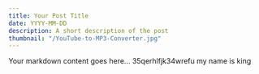 ```yaml
---
title: Your Post Title
date: YYYY-MM-DD
description: A short description of the post
thumbnail: "/YouTube-to-MP3-Converter.jpg"
---
```

Your markdown content goes here...
35qerhlfjk34wrefu my name is king
